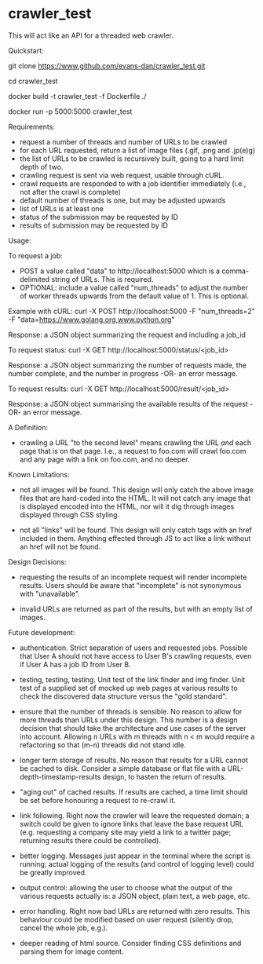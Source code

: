 # crawler_test

This will act like an API for a threaded web crawler.

Quickstart:

git clone https://www.github.com/evans-dan/crawler_test.git

cd crawler_test

docker build -t crawler_test -f Dockerfile ./

docker run -p 5000:5000 crawler_test

Requirements:
- request a number of threads and number of URLs to be crawled
- for each URL requested, return a list of image files (.gif, .png and 
.jp(e)g)
- the list of URLs to be crawled is recursively built, going to a 
hard limit depth of two.
- crawling request is sent via web request, usable through cURL.
- crawl requests are responded to with a job identifier immediately 
(i.e., not after the crawl is complete)
- default number of threads is one, but may be adjusted upwards
- list of URLs is at least one
- status of the submission may be requested by ID
- results of submission may be requested by ID

Usage:

To request a job:
- POST a value called "data" to http://localhost:5000 which is a 
comma-delimited string of URLs. This is required.
- OPTIONAL: include a value called "num_threads" to adjust the number of 
worker threads upwards from the default value of 1. This is optional.

Example with cURL:
curl -X POST http://localhost:5000 -F "num_threads=2" -F "data=https://www.golang.org,www.python.org"

Response: a JSON object summarizing the request and including a job_id

To request status:
curl -X GET http://localhost:5000/status/<job_id>

Response: a JSON object summarizing the number of requests made, the 
number complete, and the number in progress -OR- an error message.

To request results:
curl -X GET http://localhost:5000/result/<job_id>

Response: a JSON object summarising the available results of the request 
-OR- an error message.

A Definition:

- crawling a URL "to the second level" means crawling the URL _and_ each 
page that is on that page. I.e., a request to foo.com will crawl 
foo.com and any page with a link on foo.com, and no deeper.

Known Limitations:

- not all images will be found. This design will only catch the above 
image files that are hard-coded into the HTML. It will not catch 
any image that is displayed encoded into the HTML, nor will it dig 
through images displayed through CSS styling.

- not all "links" will be found. This design will only catch <a> tags 
with an href included in them. Anything effected through JS to act like 
a link without an href will not be found.

Design Decisions:

- requesting the results of an incomplete request will render incomplete 
results. Users should be aware that "incomplete" is not synonymous with 
"unavailable".

- invalid URLs are returned as part of the results, but with an empty 
list of images.

Future development:

- authentication. Strict separation of users and requested jobs. 
Possible that User A should not have access to User B's crawling 
requests, even if User A has a job ID from User B.

- testing, testing, testing. Unit test of the link finder and img 
finder. Unit test of a supplied set of mocked up web pages at various 
results to check the discovered data structure versus the "gold 
standard".

- ensure that the number of threads is sensible. No reason to allow for 
more threads than URLs under this design. This number is a design 
decision that should take the architecture and use cases of the server 
into account. Allowing n URLs with m threads with n < m would 
require a refactoring so that (m-n) threads did not stand idle.

- longer term storage of results. No reason that results for a URL 
cannot be cached to disk. Consider a simple database or flat file with a 
URL-depth-timestamp-results design, to hasten the return of results.

- "aging out" of cached results. If results are cached, a time limit 
should be set before honouring a request to re-crawl it.

- link following. Right now the crawler will leave the requested domain; 
a switch could be given to ignore links that leave the base request URL 
(e.g. requesting a company site may yield a link to a twitter page; 
returning results there could be controlled).

- better logging. Messages just appear in the terminal where the 
script is running; actual logging of the results (and control of logging 
level) could be greatly improved.

- output control: allowing the user to choose what the output of the 
various requests actually is: a JSON object, plain text, a web page, 
etc.

- error handling. Right now bad URLs are returned with zero results. 
This behaviour could be modified based on user request (silently drop, 
cancel the whole job, e.g.).

- deeper reading of html source. Consider finding CSS definitions and 
parsing them for image content.
